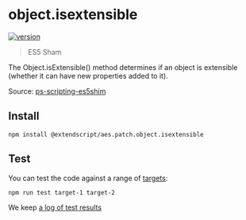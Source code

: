# object.isextensible

[![version](https://img.shields.io/npm/v/@extendscript/aes.patch.object.isextensible.svg)](https://www.npmjs.org/package/@extendscript/aes.patch.object.isextensible)

> ES5 Sham

The Object.isExtensible() method determines if an object is extensible (whether it can have new properties added to it).

Source: [ps-scripting-es5shim](https://github.com/EugenTepin/ps-scripting-es5shim/blob/master/lib/Object/isExtensible.js)

## Install

    npm install @extendscript/aes.patch.object.isextensible

## Test

You can test the code against a range of [targets](https://github.com/nbqx/fakestk/blob/master/resources/versions.json):

    npm run test target-1 target-2

We keep [a log of test results](./test/results_log.md)
